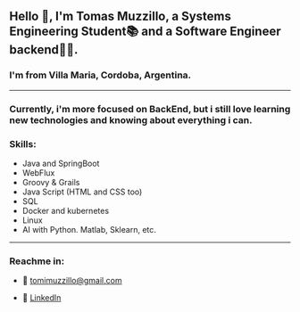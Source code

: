 ## Hello 👋, I'm Tomas Muzzillo, a Systems Engineering Student📚 and a Software Engineer backend✍🏼.
### I'm from Villa Maria, Cordoba, Argentina.
***
### Currently, i'm more focused on BackEnd, but i still love learning new technologies and knowing about everything i can.
### Skills:

 - Java and SpringBoot
 - WebFlux
 - Groovy & Grails
 - Java Script (HTML and CSS too)
 - SQL
 - Docker and kubernetes
 - Linux
 - AI with Python. Matlab, Sklearn, etc.
***
### Reachme in:
- 📩 tomimuzzillo@gmail.com

- 👀 [LinkedIn](https://www.linkedin.com/in/tomas-muzzillo-1464661a4/)





